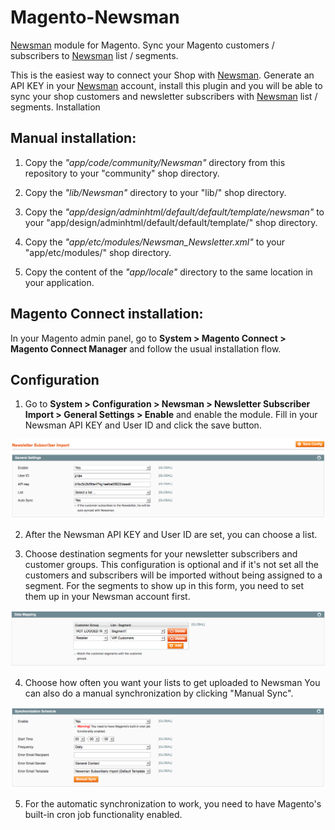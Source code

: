 # Magento-Newsman

[Newsman](https://www.newsmanapp.com) module for Magento. Sync your Magento customers / subscribers to [Newsman](https://www.newsmanapp.com) list / segments. 

This is the easiest way to connect your Shop with [Newsman](https://www.newsmanapp.com). Generate an API KEY in your [Newsman](https://www.newsmanapp.com) account, install this plugin and you will be able to sync your shop customers and newsletter subscribers with [Newsman](https://www.newsmanapp.com) list / segments.
Installation

## Manual installation: 
1. Copy the *"app/code/community/Newsman"* directory from this repository to your "community" shop directory.

2. Copy the *"lib/Newsman"* directory to your "lib/" shop directory.

3. Copy the *"app/design/adminhtml/default/default/template/newsman"* to your "app/design/adminhtml/default/default/template/" shop directory.

4. Copy the *"app/etc/modules/Newsman_Newsletter.xml"* to your "app/etc/modules/" shop directory.

5. Copy the content of the *"app/locale"* directory to the same location in your application.
	
## Magento Connect installation:
In your Magento admin panel, go to **System > Magento Connect > Magento Connect Manager** and follow the usual installation flow.
	
## Configuration
1. Go to **System > Configuration > Newsman > 
Newsletter Subscriber Import > General Settings > Enable** and enable the module. Fill in your Newsman API KEY and User ID and click the save button.

  ![General Settings](https://raw.githubusercontent.com/Newsman/Magento-Newsman/master/assests/general_settings.png)

2. After the Newsman API KEY and User ID are set, you can choose a list.

3. Choose destination segments for your newsletter subscribers and customer groups. This configuration is optional and if it's not set all the customers and subscribers will be imported without being assigned to a segment. For the segments to show up in this form, you need to set them up in your Newsman account first.

  ![Data Mapping](https://raw.githubusercontent.com/Newsman/Magento-Newsman/master/assests/data_mapping.png)

4. Choose how often you want your lists to get uploaded to Newsman You can also do a manual synchronization by clicking "Manual Sync".

  ![Synchronization Schedule](https://raw.githubusercontent.com/Newsman/Magento-Newsman/master/assests/synchronization_schedule.png)

5. For the automatic synchronization to work, you need to have Magento's built-in cron job functionality enabled.
